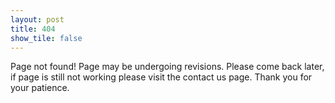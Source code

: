 ```yaml
---
layout: post
title: 404
show_tile: false
---
```


Page not found! Page may be undergoing revisions. Please come back later, if page is still not working please visit the contact us page. Thank you for your patience.
